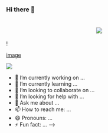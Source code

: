 ### Hi there 👋
<h1 align="center">
  <a href="https://github.com/haticedagli">
    <img src="https://readme-typing-svg.herokuapp.com?size=36&center=true&multiline=true&width=500&height=100&lines=Hello%2C+There!+%F0%9F%91%8B;Happy+to+see+you+%F0%9F%98%8A">
  </a>
</h1>!

[image](https://github.com/RomiOlaeta/RomiOlaeta/assets/113724968/b144c9dd-b50c-4662-827d-b45da794e216)


<img align="center" src="https://github.com/RomiOlaeta/RomiOlaeta/assets/113724968/c4683afc-f157-4f37-8a1e-056537210f5e">    

- 🔭 I’m currently working on ...
- 🌱 I’m currently learning ...
- 👯 I’m looking to collaborate on ...
- 🤔 I’m looking for help with ...
- 💬 Ask me about ...
- 📫 How to reach me: ...
- 😄 Pronouns: ...
- ⚡ Fun fact: ...
-->
